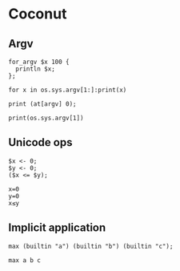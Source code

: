 # Coconut

## Argv

```polygolf
for_argv $x 100 {
  println $x;
};
```

```coconut nogolf
for x in os.sys.argv[1:]:print(x)
```

```polygolf
print (at[argv] 0);
```

```coconut
print(os.sys.argv[1])
```

## Unicode ops

```polygolf
$x <- 0;
$y <- 0;
($x <= $y);
```

```coconut nogolf chars
x=0
y=0
x≤y
```

## Implicit application

```polygolf
max (builtin "a") (builtin "b") (builtin "c");
```

```coco skipTypecheck
max a b c
```
